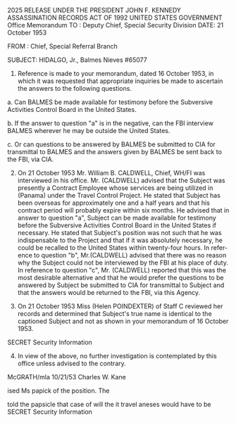2025 RELEASE UNDER THE PRESIDENT JOHN F. KENNEDY ASSASSINATION RECORDS ACT OF 1992
UNITED STATES GOVERNMENT
Office Memorandum
TO : Deputy Chief, Special Security Division DATE: 21 October 1953

FROM : Chief, Special Referral Branch

SUBJECT: HIDALGO, Jr., Balmes Nieves
#65077

1. Reference is made to your memorandum, dated 16 October 1953, in which it was requested that appropriate inquiries be made to ascertain the answers to the following questions.

a. Can BALMES be made available for testimony before the Subversive Activities Control Board in the United States.

b. If the answer to question "a" is in the negative, can the FBI interview BALMES wherever he may be outside the United States.

c. Or can questions to be answered by BALMES be submitted to CIA for transmittal to BALMES and the answers given by BALMES be sent back to the FBI, via CIA.

2. On 21 October 1953 Mr. William B. CALDWELL, Chief, WH/FI was interviewed in his office. Mr. (CALDWELL) advised that the Subject was presently a Contract Employee whose services are being utilized in (Panama) under the Travel Control Project. He stated that Subject has been overseas for approximately one and a half years and that his contract period will probably expire within six months. He advised that in answer to question "a", Subject can be made available for testimony before the Subversive Activities Control Board in the United States if necessary. He stated that Subject's position was not such that he was indispensable to the Project and that if it was absolutely necessary, he could be recalled to the United States within twenty-four hours. In refer- ence to question "b", Mr.(CALDWELL) advised that there was no reason why the Subject could not be interviewed by the FBI at his place of duty. In reference to question "c", Mr. (CALDWELL) reported that this was the most desirable alternative and that he would prefer the questions to be answered by Subject be submitted to CIA for transmittal to Subject and that the answers would be returned to the FBI, via this Agency.

3. On 21 October 1953 Miss (Helen POINDEXTER) of Staff C reviewed her records and determined that Subject's true name is identical to the captioned Subject and not as shown in your memorandum of 16 October 1953.

SECRET
Security Information

4. In view of the above, no further investigation is contemplated by this office unless advised to the contrary.

McGRATH/mla
10/21/53
Charles W. Kane

ised Ms papick of the position. The

told the papsicle that case of will the
it
travel aneses would have to be
SECRET
Security Information
